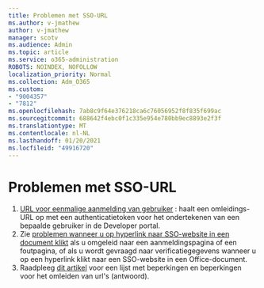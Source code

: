 ```yaml
---
title: Problemen met SSO-URL
ms.author: v-jmathew
author: v-jmathew
manager: scotv
ms.audience: Admin
ms.topic: article
ms.service: o365-administration
ROBOTS: NOINDEX, NOFOLLOW
localization_priority: Normal
ms.collection: Adm_O365
ms.custom:
- "9004357"
- "7812"
ms.openlocfilehash: 7ab8c9f64e376218ca6c76056952f8f835f699ac
ms.sourcegitcommit: 688642f4ebc0f1c335e954e780bb9ec8893e2f3f
ms.translationtype: MT
ms.contentlocale: nl-NL
ms.lasthandoff: 01/20/2021
ms.locfileid: "49916720"
---
```

# <a name="sso-url-issues"></a>Problemen met SSO-URL

1. [URL voor eenmalige aanmelding van gebruiker](https://docs.microsoft.com/rest/api/apimanagement/2019-12-01/User/GenerateSsoUrl) : haalt een omleidings-URL op met een authenticatietoken voor het ondertekenen van een bepaalde gebruiker in de Developer portal.
2. Zie [problemen wanneer u op hyperlink naar SSO-website in een document klikt](https://docs.microsoft.com/office/troubleshoot/office-suite-issues/click-hyperlink-to-sso-website) als u omgeleid naar een aanmeldingspagina of een foutpagina, of als u wordt gevraagd naar verificatiegegevens wanneer u op een hyperlink klikt naar een SSO-website in een Office-document.
3. Raadpleeg [dit artikel](https://docs.microsoft.com/azure/active-directory/develop/reply-url) voor een lijst met beperkingen en beperkingen voor het omleiden van url's (antwoord).
